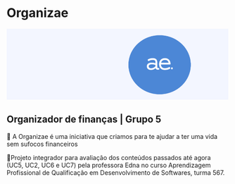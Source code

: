 # Organizae

![App Screenshot](./images/README-logo-com-fundo.png)

## Organizador de finanças | Grupo 5
🔹 A Organizae é uma iniciativa que criamos para te ajudar a ter uma vida sem sufocos financeiros

🔹Projeto integrador para avaliação dos conteúdos passados até agora (UC5, UC2, UC6 e UC7) pela professora Edna no curso Aprendizagem Profissional de Qualificação em Desenvolvimento de Softwares, turma 567.
